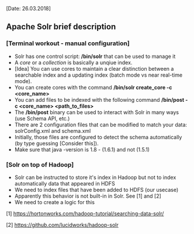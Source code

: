 [Date: 26.03.2018]

## Apache Solr brief description

### [Terminal workout - manual configuration]

* Solr has one control script: **/bin/solr** that can be used to manage it
* A _core_ or a _collection_ is basically a unqiue index.
* [Idea] You can use cores to maintain a clear distinction between a searchable index
and a updating index (batch mode vs near real-time mode).
* You can create cores with the command **/bin/solr create_core -c <core_name>**
* You can add files to be indexed with the following command **/bin/post -c <core_name> <path_to_files>**
* The **/bin/post** binary can be used to interact with Solr in many ways (use Schema API, etc.)
* There are 2 configuration files that can be modified to match your data: solrConfig.xml and schema.xml
* Initially, those files are configured to detect the schema automatically (by type guessing [Consider this]).
* Make sure that java -version is 1.8 - (1.6.1) and not (1.5.1)

### [Solr on top of Hadoop]

* Solr can be instructed to store it's index in Hadoop but not to index automatically data that appeared in HDFS
* We need to index files that have been added to HDFS (our usecase)
* Apparently this behavior is not built-in in Solr. See [1] and [2]
* We need to create a logic for this





[1] https://hortonworks.com/hadoop-tutorial/searching-data-solr/

[2] https://github.com/lucidworks/hadoop-solr
